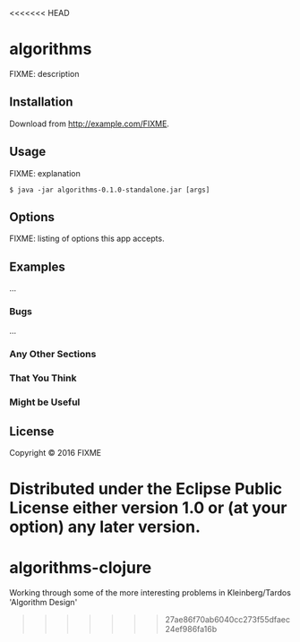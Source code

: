 <<<<<<< HEAD
# algorithms

FIXME: description

## Installation

Download from http://example.com/FIXME.

## Usage

FIXME: explanation

    $ java -jar algorithms-0.1.0-standalone.jar [args]

## Options

FIXME: listing of options this app accepts.

## Examples

...

### Bugs

...

### Any Other Sections
### That You Think
### Might be Useful

## License

Copyright © 2016 FIXME

Distributed under the Eclipse Public License either version 1.0 or (at
your option) any later version.
=======
# algorithms-clojure
Working through some of the more interesting problems in Kleinberg/Tardos 'Algorithm Design'
>>>>>>> 27ae86f70ab6040cc273f55dfaec24ef986fa16b
